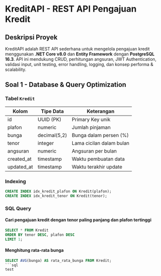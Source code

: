 # KreditAPI - REST API Pengajuan Kredit

## Deskripsi Proyek
KreditAPI adalah REST API sederhana untuk mengelola pengajuan kredit menggunakan **.NET Core v8.0** dan **Entity Framework** dengan **PostgreSQL 16.3**. API ini mendukung CRUD, perhitungan angsuran, JWT Authentication, validasi input, unit testing, error handling, logging, dan konsep performa & scalability.



## Soal 1 - Database & Query Optimization

### Tabel `Kredit`
| Kolom       | Tipe Data        | Keterangan                   |
|------------ |-----------------|------------------------------|
| id         | UUID (PK)       | Primary Key unik             |
| plafon     | numeric         | Jumlah pinjaman              |
| bunga      | decimal(5,2)    | Bunga dalam persen (%)       |
| tenor      | integer         | Lama cicilan dalam bulan     |
| angsuran   | numeric         | Angsuran per bulan           |
| created_at | timestamp       | Waktu pembuatan data         |
| updated_at | timestamp       | Waktu terakhir update        |

### Indexing
```sql
CREATE INDEX idx_kredit_plafon ON Kredit(plafon);
CREATE INDEX idx_kredit_tenor ON Kredit(tenor);
```

### SQL Query
#### Cari pengajuan kredit dengan tenor paling panjang dan plafon tertinggi
```sql
SELECT * FROM Kredit
ORDER BY tenor DESC, plafon DESC
LIMIT 1;
```
#### Menghitung rata-rata bunga
```sql
SELECT AVG(bunga) AS rata_rata_bunga FROM Kredit;
```sql
test
